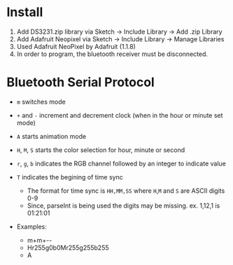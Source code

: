 
# Install

1. Add DS3231.zip library via Sketch -> Include Library -> Add .zip Library
1. Add Adafruit Neopixel via Sketch -> Include Library -> Manage Libraries
  1. Used Adafruit NeoPixel by Adafruit (1.1.8)
1. In order to program, the bluetooth receiver must be disconnected.

# Bluetooth Serial Protocol

- `m` switches mode 
- `+` and `-` increment and decrement clock (when in the hour or minute set mode)
- `A` starts animation mode
- `H`, `M`, `S` starts the color selection for hour, minute or second
- `r`, `g`, `b` indicates the RGB channel followed by an integer to indicate value
- `T` indicates the begining of time sync
  - The format for time sync is `HH,MM,SS` where `H`,`M` and `S` are ASCII digits 0-9
  - Since, parseInt is being used the digits may be missing. ex. 1,12,1 is 01:21:01

- Examples:
  - m+m+--
  - Hr255g0b0Mr255g255b255
  - A